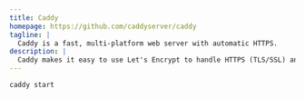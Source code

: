 ```yaml
---
title: Caddy
homepage: https://github.com/caddyserver/caddy
tagline: |
  Caddy is a fast, multi-platform web server with automatic HTTPS.
description: |
  Caddy makes it easy to use Let's Encrypt to handle HTTPS (TLS/SSL) and to reverse proxy APIs and WebSockets to other apps - such as those written node, Go, python, ruby, and PHP.
---
```


```bash
caddy start
```
